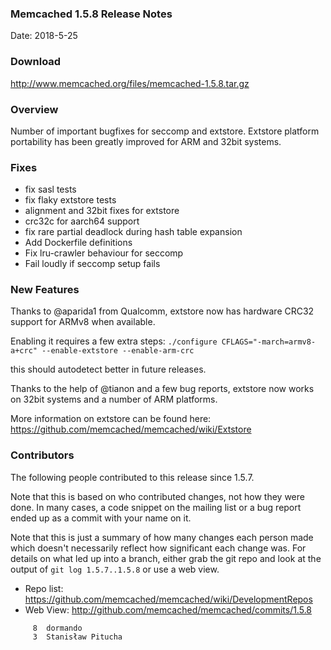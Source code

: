 ### Memcached 1.5.8 Release Notes

Date: 2018-5-25

### Download

http://www.memcached.org/files/memcached-1.5.8.tar.gz

### Overview

Number of important bugfixes for seccomp and extstore. Extstore platform
portability has been greatly improved for ARM and 32bit systems.

### Fixes

  * fix sasl tests
  * fix flaky extstore tests
  * alignment and 32bit fixes for extstore
  * crc32c for aarch64 support
  * fix rare partial deadlock during hash table expansion
  * Add Dockerfile definitions
  * Fix lru-crawler behaviour for seccomp
  * Fail loudly if seccomp setup fails

### New Features

Thanks to @aparida1 from Qualcomm, extstore now has hardware CRC32 support for
ARMv8 when available.

Enabling it requires a few extra steps:
`./configure CFLAGS="-march=armv8-a+crc" --enable-extstore --enable-arm-crc`

this should autodetect better in future releases.

Thanks to the help of @tianon and a few bug reports, extstore now works on
32bit systems and a number of ARM platforms.

More information on extstore can be found here:
https://github.com/memcached/memcached/wiki/Extstore

### Contributors

The following people contributed to this release since 1.5.7.

Note that this is based on who contributed changes, not how they were
done.  In many cases, a code snippet on the mailing list or a bug
report ended up as a commit with your name on it.

Note that this is just a summary of how many changes each person made
which doesn't necessarily reflect how significant each change was.
For details on what led up into a branch, either grab the git repo and
look at the output of `git log 1.5.7..1.5.8` or use a web view.

  * Repo list: https://github.com/memcached/memcached/wiki/DevelopmentRepos
  * Web View: http://github.com/memcached/memcached/commits/1.5.8

```
     8	dormando
     3	Stanisław Pitucha

```
